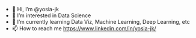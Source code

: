 - 👋 Hi, I’m @yosia-jk
- 👀 I’m interested in Data Science
- 🌱 I’m currently learning Data Viz, Machine Learning, Deep Learning, etc
- 📫 How to reach me https://www.linkedin.com/in/yosia-jk/

<!---
yosia-jk/yosia-jk is a ✨ special ✨ repository because its `README.md` (this file) appears on your GitHub profile.
You can click the Preview link to take a look at your changes.
--->
